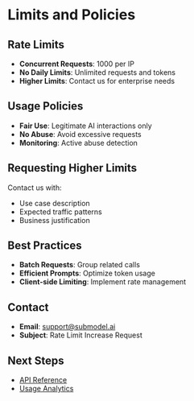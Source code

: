 # Limits and Policies

## Rate Limits

- **Concurrent Requests**: 1000 per IP
- **No Daily Limits**: Unlimited requests and tokens
- **Higher Limits**: Contact us for enterprise needs

## Usage Policies

- **Fair Use**: Legitimate AI interactions only
- **No Abuse**: Avoid excessive requests
- **Monitoring**: Active abuse detection

## Requesting Higher Limits

Contact us with:
- Use case description
- Expected traffic patterns
- Business justification

## Best Practices

- **Batch Requests**: Group related calls
- **Efficient Prompts**: Optimize token usage
- **Client-side Limiting**: Implement rate management

## Contact

- **Email**: support@submodel.ai
- **Subject**: Rate Limit Increase Request

## Next Steps

- [API Reference](api-reference.md)
- [Usage Analytics](usage/overview.md)
